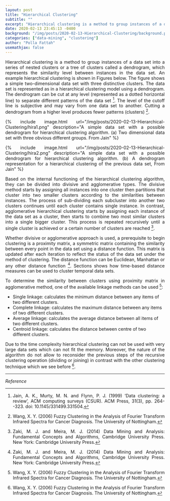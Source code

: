 ```yaml
---
layout: post
title: "Hierarchical Clustering"
subtitle: ""
excerpt: "Hierarchical clustering is a method to group instances of a data set into a series of nested clusters or a tree of clusters called a dendrogram"
date: 2020-02-13 23:45:13 -0400
background: "/img/posts/2020-02-13-Hierarchical-Clustering/background.png"
categories: ["data-mining", "clustering"]
author: "Polla Fattah"
usemathjax: false
---
```

<style>body p{text-align: justify}</style>


Hierarchical clustering is a method to group instances of a data set into a series of nested clusters or a tree of clusters called a dendrogram, which represents the similarity level between instances in the data set. An example hierarchical clustering is shown in Figures below. The figure shows a simple two-dimensional data set with three distinctive clusters. The data set is represented as in a hierarchical clustering model using a dendrogram. The dendrogram can be cut at any level (represented as a dotted horizontal line) to separate different patterns of the data set [^2]. The level of the cutoff line is subjective and may vary from one data set to another. Cutting a dendrogram from a higher level produces fewer patterns (clusters) [^1].

{% include image.html url="/img/posts/2020-02-13-Hierarchical-Clustering/hira1.png" description="A simple data set with a possible dendrogram for hierarchical clustering algorithm. (a) Two dimensional data set with three obvious different groups. From Jain" %}

{% include image.html url="/img/posts/2020-02-13-Hierarchical-Clustering/hira2.png" description="A simple data set with a possible dendrogram for hierarchical clustering algorithm. (b) A dendrogram representation for a hierarchical clustering of the previous data set, From Jain" %}


Based on the internal functioning of the hierarchical clustering algorithm, they can be divided into divisive and agglomerative types. The divisive method starts by assigning all instances into one cluster then partitions that cluster into two smaller clusters according to the similarities between instances. The process of sub-dividing each subcluster into another two clusters continues until each cluster contains single instance. In contrast, agglomerative hierarchical clustering starts by assigning each instance of the data set as a cluster, then starts to combine two most similar clusters into a single bigger cluster. This process is repeated recursively until a single cluster is achieved or a certain number of clusters are reached [^3].

Whether divisive or agglomerative approach is used, a prerequisite to begin clustering is a proximity matrix, a symmetric matrix containing the similarity between every point in the data set using a distance function. This matrix is updated after each iteration to reflect the status of the data set under the method of clustering. The distance function can be Euclidean, Manhattan or any other distance function [^3]. Sections shows how time-based distance measures can be used to cluster temporal data sets.

To determine the similarity between clusters using proximity matrix in agglomerative method, one of the available linkage methods can be used [^1]:

- Single linkage: calculates the minimum distance between any items of two different clusters.
- Complete linkage: calculates the maximum distance between any items of two different clusters.
- Average linkage: calculates the average distance between all items of two different clusters.
- Centroid linkage: calculates the distance between centre of two different clusters.


Due to the time complexity hierarchical clustering can not be used with very large data sets which can not fit the memory. Moreover, the nature of the algorithm do not allow to reconsider the previous steps of the recursive clustering operation (dividing or joining) in contrast with the other clustering technique which we see before [^1].

---

_Reference_

[^1]: Wang, X. Y. (2006) Fuzzy Clustering in the Analysis of Fourier Transform Infrared Spectra for Cancer Diagnosis. The University of Nottingham.
[^2]: Jain, A. K., Murty, M. N. and Flynn, P. J. (1999) ‘Data clustering: a review’, ACM computing surveys (CSUR). ACM Press, 31(3), pp. 264--323. doi: 10.1145/331499.331504.
[^3]: Zaki, M. J. and Meira, M. J. (2014) Data Mining and Analysis: Fundamental Concepts and Algorithms, Cambridge University Press. New York: Cambridge University Press.